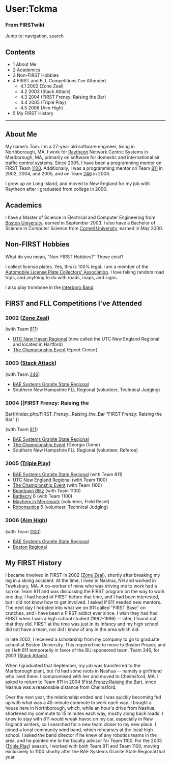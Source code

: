 # User:Tckma

### From FIRSTwiki

Jump to: navigation, search

## Contents

  * 1 About Me
  * 2 Academics
  * 3 Non-FIRST Hobbies
  * 4 FIRST and FLL Competitions I've Attended
    * 4.1 2002 (Zone Zeal)
    * 4.2 2003 (Stack Attack)
    * 4.3 2004 (FIRST Frenzy: Raising the Bar)
    * 4.4 2005 (Triple Play)
    * 4.5 2006 (Aim High)
  * 5 My FIRST History  
---  
  

## About Me

My name's Tom. I'm a 27-year old software engineer, living in Northborough,
MA. I work for [Raytheon](http://www.raytheon.com "http://www.raytheon.com" )
Network Centric Systems in Marlborough, MA, primarily on software for domestic
and international air traffic control systems. Since 2005, I have been a
programming mentor on FIRST Team [1100](/index.php/1100 "1100" ).
Additionally, I was a programming mentor on Team [811](/index.php/811 "811" )
in 2002, 2004, and 2005, and on Team [246](/index.php/246 "246" ) in 2003.

I grew up on Long Island, and moved to New England for my job with Raytheon
after I graduated from college in 2000.


## Academics

I have a Master of Science in Electrical and Computer Engineering from [Boston
University](http://www.bu.edu "http://www.bu.edu" ), earned in September 2003.
I also have a Bachelor of Science in Computer Science from [Cornell
University](http://www.cornell.edu "http://www.cornell.edu" ), earned in May
2000.


## Non-FIRST Hobbies

What do you mean, "Non-FIRST Hobbies?" Those exist?

I collect license plates. Yes, this is 100% legal. I am a member of the
[Automobile License Plate Collectors' Association](http://www.alpca.org
"http://www.alpca.org" ). I love taking random road trips, and anything to do
with roads, maps, and signs.

I also play trombone in the [Interboro Band](http://www.interboroband.org
"http://www.interboroband.org" ).


## FIRST and FLL Competitions I've Attended


### 2002 ([Zone Zeal](/index.php/Zone_Zeal "Zone Zeal" ))

(with Team [811](/index.php/811 "811" ))

  * [UTC New Haven Regional](/index.php/UTC_Regional "UTC Regional" ) (now called the UTC New England Regional and located in Hartford) 
  * [The Championship Event](/index.php/The_Championship_Event "The Championship Event" ) (Epcot Center) 


### 2003 ([Stack Attack](/index.php/Stack_Attack "Stack Attack" ))

(with Team [246](/index.php/246 "246" ))

  * [BAE Systems Granite State Regional](/index.php/BAE_Regional "BAE Regional" )
  * Southern New Hampshire FLL Regional (volunteer, Technical Judging) 


### 2004 ([FIRST Frenzy: Raising the
Bar](/index.php/FIRST_Frenzy:_Raising_the_Bar "FIRST Frenzy: Raising the Bar"
))

(with Team [811](/index.php/811 "811" ))

  * [BAE Systems Granite State Regional](/index.php/BAE_Regional "BAE Regional" )
  * [The Championship Event](/index.php/The_Championship_Event "The Championship Event" ) (Georgia Dome) 
  * Southern New Hampshire FLL Regional (volunteer, Referee) 


### 2005 ([Triple Play](/index.php/Triple_Play "Triple Play" ))

  * [BAE Systems Granite State Regional](/index.php/BAE_Regional "BAE Regional" ) (with Team 811) 
  * [UTC New England Regional](/index.php/UTC_Regional "UTC Regional" ) (with Team 1100) 
  * [The Championship Event](/index.php/The_Championship_Event "The Championship Event" ) (with Team 1100) 
  * [Beantown Blitz](/index.php/Beantown_Blitz "Beantown Blitz" ) (with Team 1100) 
  * [Battlecry](/index.php/Battlecry "Battlecry" ) 6 (with Team 1100) 
  * [Mayhem in Merrimack](/index.php/Mayhem_in_Merrimack "Mayhem in Merrimack" ) (volunteer, Field Reset) 
  * [Robonautica](/index.php?title=Robonautica&action=edit "Robonautica" ) 5 (volunteer, Technical Judging) 


### 2006 ([Aim High](/index.php/Aim_High "Aim High" ))

(with Team [1100](/index.php/1100 "1100" ))

  * [BAE Systems Granite State Regional](/index.php/BAE_Regional "BAE Regional" )
  * [Boston Regional](/index.php/Boston_Regional "Boston Regional" )


## My FIRST History

I became involved in FIRST in 2002 ([Zone Zeal](/index.php/Zone_Zeal "Zone
Zeal" )), shortly after breaking my leg in a skiing accident. At the time, I
lived in Nashua, NH and worked in Tewksbury, MA. A co-worker of mine who was
driving me to work had a son on Team 811 and was discussing the FIRST program
on the way to work one day. I had heard of FIRST before that time, and I had
been interested, but I did not know how to get involved. I asked if 811 needed
new mentors. The next day I hobbled into what we on 811 called "FIRST Base" on
crutches, and I have been a FIRST addict ever since. I wish they had had FIRST
when I was a high school student (1992-1996) -- later, I found out that they
did. FIRST at the time was just in its infancy and my high school did not have
a team, nor did I know of any in the area which did.

In late 2002, I received a scholarship from my company to go to graduate
school at Boston University. This required me to move to Boston Proper, and so
I left 811 temporarily in favor of the BU-sponsored team, Team 246, for 2003
([Stack Attack](/index.php/Stack_Attack "Stack Attack" )).

When I graduated that September, my job was transferred to the Marlborough
plant, but I'd had some roots in Nashua -- namely a girlfriend who lived
there. I compromised with her and moved to Chelmsford, MA. I asked to return
to Team 811 in 2004 ([First Frenzy:Raising the
Bar](/index.php?title=First_Frenzy:Raising_the_Bar&action=edit "First
Frenzy:Raising the Bar" )), since Nashua was a reasonable distance from
Chelmsford.

Over the next year, the relationship ended and I was quickly becoming fed up
with what was a 45-minute commute to work each way. I bought a house here in
Northborough, which, while an hour's drive from Nashua, shortened my commute
to 15 minutes each way, mostly along back roads. I knew to stay with 811 would
wreak havoc on my car, especially in New England winters, so I searched for a
new team closer to my new place. I joined a local community wind band, which
rehearses at the local high school. I asked the band director if he knew of
any robotics teams in the area, and he pointed me to the faculty advisor for
Team 1100. For the 2005 ([Triple Play](/index.php/Triple_Play "Triple Play" ))
season, I worked with both Team 811 and Team 1100, moving exclusively to 1100
shortly after the BAE Systems Granite State Regional that year.

